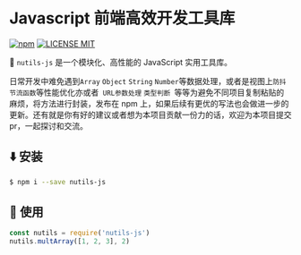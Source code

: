 # Javascript 前端高效开发工具库

[![npm](https://img.shields.io/npm/v/nutils-js.svg)](https://www.npmjs.com/package/nutils-js)
[![LICENSE MIT](https://img.shields.io/npm/l/nutils-js.svg)](https://www.npmjs.com/package/nutils-js)

:rocket: `nutils-js` 是一个模块化、高性能的 JavaScript 实用工具库。

日常开发中难免遇到`Array` `Object` `String` `Number`等数据处理，或者是视图上`防抖节流函数`等性能优化亦或者` URL参数处理` `类型判断 `等等为避免不同项目复制粘贴的麻烦，将方法进行封装，发布在 npm 上，如果后续有更优的写法也会做进一步的更新。还有就是你有好的建议或者想为本项目贡献一份力的话，欢迎为本项目提交 pr，一起探讨和交流。

## :arrow_down: 安装

```bash
$ npm i --save nutils-js
```

## :beers: 使用

```js
const nutils = require('nutils-js')
nutils.multArray([1, 2, 3], 2)
```
